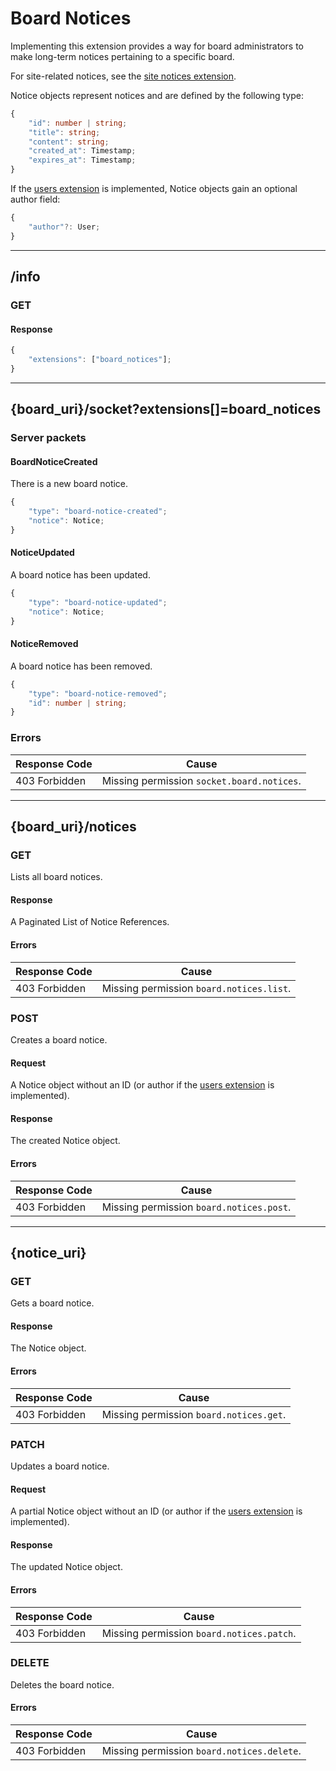 Board Notices
=============
Implementing this extension provides a way for board administrators to make long-term notices pertaining to a specific board.

For site-related notices, see the [site notices extension](./site_notices.md).

Notice objects represent notices and are defined by the following type:
```typescript
{
	"id": number | string;
	"title": string;
	"content": string;
	"created_at": Timestamp;
	"expires_at": Timestamp;
}
```

If the [users extension](./users.md) is implemented, Notice objects gain an optional author field:
```typescript
{
	"author"?: User;
}
```

--------------------------------------------------------------------------------

## /info
### GET
#### Response
```typescript
{
	"extensions": ["board_notices"];
}
```

--------------------------------------------------------------------------------

## {board_uri}/socket?extensions[]=board_notices
### Server packets
#### BoardNoticeCreated
There is a new board notice.
```typescript
{
	"type": "board-notice-created";
	"notice": Notice;
}
```
#### NoticeUpdated
A board notice has been updated.
```typescript
{
	"type": "board-notice-updated";
	"notice": Notice;
}
```
#### NoticeRemoved
A board notice has been removed.
```typescript
{
	"type": "board-notice-removed";
	"id": number | string;
}
```
### Errors
| Response Code | Cause                                      |
|---------------|--------------------------------------------|
| 403 Forbidden | Missing permission `socket.board.notices`. |

--------------------------------------------------------------------------------

## {board_uri}/notices
### GET
Lists all board notices.
#### Response
A Paginated List of Notice References.
#### Errors
| Response Code | Cause                                    |
|---------------|------------------------------------------|
| 403 Forbidden | Missing permission `board.notices.list`. |

### POST
Creates a board notice.
#### Request
A Notice object without an ID (or author if the [users extension](./users.md) is implemented).
#### Response
The created Notice object.
#### Errors
| Response Code | Cause                                    |
|---------------|------------------------------------------|
| 403 Forbidden | Missing permission `board.notices.post`. |

--------------------------------------------------------------------------------

## {notice_uri}
### GET
Gets a board notice.
#### Response
The Notice object.
#### Errors
| Response Code | Cause                                   |
|---------------|-----------------------------------------|
| 403 Forbidden | Missing permission `board.notices.get`. |

### PATCH
Updates a board notice.
#### Request
A partial Notice object without an ID (or author if the [users extension](./users.md) is implemented).
#### Response
The updated Notice object.
#### Errors
| Response Code | Cause                                     |
|---------------|-------------------------------------------|
| 403 Forbidden | Missing permission `board.notices.patch`. |

### DELETE
Deletes the board notice.
#### Errors
| Response Code | Cause                                      |
|---------------|--------------------------------------------|
| 403 Forbidden | Missing permission `board.notices.delete`. |
